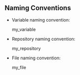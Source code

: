 ## Naming Conventions
- Variable naming convention:

  my_variable

- Repository naming convention:

  my_repository

- File naming convention:

  my_file
